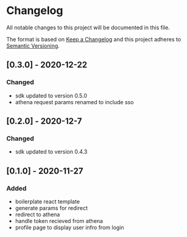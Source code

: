 # Changelog
All notable changes to this project will be documented in this file.

The format is based on [Keep a Changelog](http://keepachangelog.com/en/1.0.0/)
and this project adheres to [Semantic Versioning](http://semver.org/spec/v2.0.0.html).

## [0.3.0] - 2020-12-22
### Changed
- sdk updated to version 0.5.0
- athena request params renamed to include sso

## [0.2.0] - 2020-12-7
### Changed
- sdk updated to version 0.4.3

## [0.1.0] - 2020-11-27
### Added
- boilerplate react template
- generate params for redirect
- redirect to athena
- handle token recieved from athena
- profile page to display user infro from login

